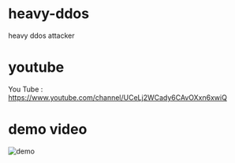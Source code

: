 # heavy-ddos

heavy ddos attacker

# youtube

You Tube : https://www.youtube.com/channel/UCeLj2WCady6CAvOXxn6xwiQ


# demo video


![demo](https://user-images.githubusercontent.com/71656350/114699720-a8054800-9cee-11eb-8478-ecb6924bf7e9.gif)
